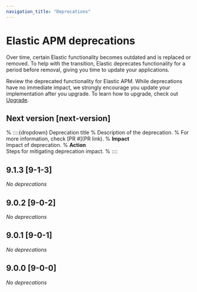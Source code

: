 ```yaml
---
navigation_title: "Deprecations"
---
```


# Elastic APM deprecations
Over time, certain Elastic functionality becomes outdated and is replaced or removed. To help with the transition, Elastic deprecates functionality for a period before removal, giving you time to update your applications.

Review the deprecated functionality for Elastic APM. While deprecations have no immediate impact, we strongly encourage you update your implementation after you upgrade. To learn how to upgrade, check out [Upgrade](docs-content://deploy-manage/upgrade.md).

## Next version [next-version]

% ::::{dropdown} Deprecation title
% Description of the deprecation.
% For more information, check [PR #](PR link).
% **Impact**<br> Impact of deprecation.
% **Action**<br> Steps for mitigating deprecation impact.
% ::::

## 9.1.3 [9-1-3]

_No deprecations_ 

## 9.0.2 [9-0-2]

_No deprecations_

## 9.0.1 [9-0-1]

_No deprecations_

## 9.0.0 [9-0-0]

_No deprecations_
